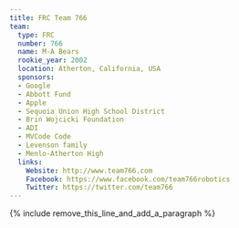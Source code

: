 ```yaml
---
title: FRC Team 766
team:
  type: FRC
  number: 766
  name: M-A Bears
  rookie_year: 2002
  location: Atherton, California, USA
  sponsors:
  - Google
  - Abbott Fund
  - Apple
  - Sequoia Union High School District
  - Brin Wojcicki Foundation
  - ADI
  - MVCode Code
  - Levenson family
  - Menlo-Atherton High
  links:
    Website: http://www.team766.com
    Facebook: https://www.facebook.com/team766robotics
    Twitter: https://twitter.com/team766
---
```


{% include remove_this_line_and_add_a_paragraph %}